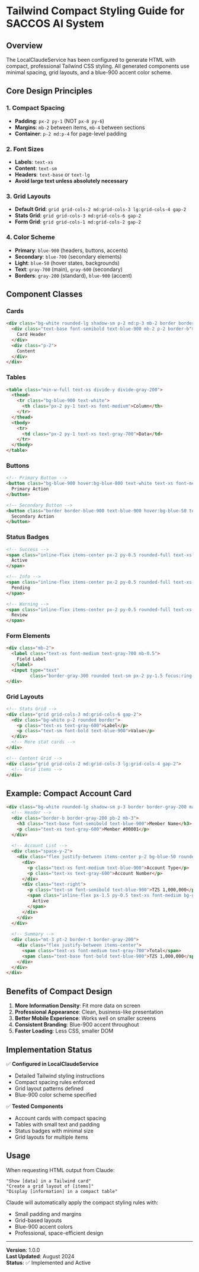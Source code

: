 # Tailwind Compact Styling Guide for SACCOS AI System

## Overview
The LocalClaudeService has been configured to generate HTML with compact, professional Tailwind CSS styling. All generated components use minimal spacing, grid layouts, and a blue-900 accent color scheme.

## Core Design Principles

### 1. **Compact Spacing**
- **Padding**: `px-2 py-1` (NOT `px-8 py-6`)
- **Margins**: `mb-2` between items, `mb-4` between sections
- **Container**: `p-2 md:p-4` for page-level padding

### 2. **Font Sizes**
- **Labels**: `text-xs`
- **Content**: `text-sm`
- **Headers**: `text-base` or `text-lg`
- **Avoid large text unless absolutely necessary**

### 3. **Grid Layouts**
- **Default Grid**: `grid grid-cols-2 md:grid-cols-3 lg:grid-cols-4 gap-2`
- **Stats Grid**: `grid grid-cols-3 md:grid-cols-6 gap-2`
- **Form Grid**: `grid grid-cols-1 md:grid-cols-2 gap-2`

### 4. **Color Scheme**
- **Primary**: `blue-900` (headers, buttons, accents)
- **Secondary**: `blue-700` (secondary elements)
- **Light**: `blue-50` (hover states, backgrounds)
- **Text**: `gray-700` (main), `gray-600` (secondary)
- **Borders**: `gray-200` (standard), `blue-900` (accent)

## Component Classes

### Cards
```html
<div class="bg-white rounded-lg shadow-sm p-2 md:p-3 mb-2 border border-gray-200">
  <div class="text-base font-semibold text-blue-900 mb-2 p-2 border-b">
    Card Header
  </div>
  <div class="p-2">
    Content
  </div>
</div>
```

### Tables
```html
<table class="min-w-full text-xs divide-y divide-gray-200">
  <thead>
    <tr class="bg-blue-900 text-white">
      <th class="px-2 py-1 text-xs font-medium">Column</th>
    </tr>
  </thead>
  <tbody>
    <tr>
      <td class="px-2 py-1 text-xs text-gray-700">Data</td>
    </tr>
  </tbody>
</table>
```

### Buttons
```html
<!-- Primary Button -->
<button class="bg-blue-900 hover:bg-blue-800 text-white text-xs font-medium px-2 py-1 rounded">
  Primary Action
</button>

<!-- Secondary Button -->
<button class="border border-blue-900 text-blue-900 hover:bg-blue-50 text-xs px-2 py-1 rounded">
  Secondary Action
</button>
```

### Status Badges
```html
<!-- Success -->
<span class="inline-flex items-center px-2 py-0.5 rounded-full text-xs font-medium bg-green-100 text-green-800">
  Active
</span>

<!-- Info -->
<span class="inline-flex items-center px-2 py-0.5 rounded-full text-xs font-medium bg-blue-100 text-blue-900">
  Pending
</span>

<!-- Warning -->
<span class="inline-flex items-center px-2 py-0.5 rounded-full text-xs font-medium bg-yellow-100 text-yellow-800">
  Review
</span>
```

### Form Elements
```html
<div class="mb-2">
  <label class="text-xs font-medium text-gray-700 mb-0.5">
    Field Label
  </label>
  <input type="text" 
         class="border-gray-300 rounded text-sm px-2 py-1.5 focus:ring-1 focus:ring-blue-900 w-full">
</div>
```

### Grid Layouts
```html
<!-- Stats Grid -->
<div class="grid grid-cols-3 md:grid-cols-6 gap-2">
  <div class="bg-white p-2 rounded border">
    <p class="text-xs text-gray-600">Label</p>
    <p class="text-sm font-bold text-blue-900">Value</p>
  </div>
  <!-- More stat cards -->
</div>

<!-- Content Grid -->
<div class="grid grid-cols-2 md:grid-cols-3 lg:grid-cols-4 gap-2">
  <!-- Grid items -->
</div>
```

## Example: Compact Account Card
```html
<div class="bg-white rounded-lg shadow-sm p-3 border border-gray-200 max-w-md">
  <!-- Header -->
  <div class="border-b border-gray-200 pb-2 mb-3">
    <h3 class="text-base font-semibold text-blue-900">Member Name</h3>
    <p class="text-xs text-gray-600">Member #00001</p>
  </div>
  
  <!-- Account List -->
  <div class="space-y-2">
    <div class="flex justify-between items-center p-2 bg-blue-50 rounded">
      <div>
        <p class="text-xs font-medium text-blue-900">Account Type</p>
        <p class="text-xs text-gray-600">Account Number</p>
      </div>
      <div class="text-right">
        <p class="text-sm font-semibold text-blue-900">TZS 1,000,000</p>
        <span class="inline-flex px-1.5 py-0.5 text-xs font-medium bg-green-100 text-green-800 rounded-full">
          Active
        </span>
      </div>
    </div>
  </div>
  
  <!-- Summary -->
  <div class="mt-3 pt-2 border-t border-gray-200">
    <div class="flex justify-between items-center">
      <span class="text-xs font-medium text-gray-700">Total</span>
      <span class="text-base font-bold text-blue-900">TZS 1,000,000</span>
    </div>
  </div>
</div>
```

## Benefits of Compact Design

1. **More Information Density**: Fit more data on screen
2. **Professional Appearance**: Clean, business-like presentation
3. **Better Mobile Experience**: Works well on smaller screens
4. **Consistent Branding**: Blue-900 accent throughout
5. **Faster Loading**: Less CSS, smaller DOM

## Implementation Status

✅ **Configured in LocalClaudeService**
- Detailed Tailwind styling instructions
- Compact spacing rules enforced
- Grid layout patterns defined
- Blue-900 color scheme specified

✅ **Tested Components**
- Account cards with compact spacing
- Tables with small text and padding
- Status badges with minimal size
- Grid layouts for multiple items

## Usage

When requesting HTML output from Claude:
```
"Show [data] in a Tailwind card"
"Create a grid layout of [items]"
"Display [information] in a compact table"
```

Claude will automatically apply the compact styling rules with:
- Small padding and margins
- Grid-based layouts
- Blue-900 accent colors
- Professional, space-efficient design

---

**Version**: 1.0.0  
**Last Updated**: August 2024  
**Status**: ✅ Implemented and Active
